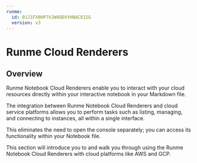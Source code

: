 ```yaml
---
runme:
  id: 01J1FX8HP7V2W4DDXYHNAC81SG
  version: v3
---
```


# Runme Cloud Renderers

## Overview

Runme Notebook Cloud Renderers enable you to interact with your cloud resources directly within your interactive notebook in your Markdown file.

The integration between Runme Notebook Cloud Renderers and cloud service platforms allows you to perform tasks such as listing, managing, and connecting to instances, all within a single interface.

This eliminates the need to open the console separately; you can access its functionality within your Notebook file.

This section will introduce you to and walk you through using the Runme Notebook Cloud Renderers with cloud platforms like AWS and GCP.
